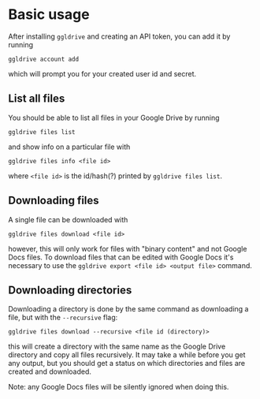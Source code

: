 # Basic usage

After installing `ggldrive` and creating an API token, you can add it by running
```
ggldrive account add
```
which will prompt you for your created user id and secret.

## List all files
You should be able to list all files in your Google Drive by running
```
ggldrive files list
```
and show info on a particular file with
```
ggldrive files info <file id>
```
where `<file id>` is the id/hash(?) printed by `ggldrive files list`.

## Downloading files
A single file can be downloaded with
```
ggldrive files download <file id>
```
however, this will only work for files with "binary content" and not Google Docs files. To download files that can be edited with Google Docs it's necessary to use the `ggldrive export <file id> <output file>` command.

## Downloading directories
Downloading a directory is done by the same command as downloading a file, but with the `--recursive` flag:
```
ggldrive files download --recursive <file id (directory)>
```
this will create a directory with the same name as the Google Drive directory and copy all files recursively. It may take a while before you get any output, but you should get a status on which directories and files are created and downloaded. 

Note: any Google Docs files will be silently ignored when doing this.